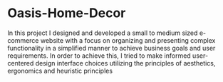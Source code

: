 # Oasis-Home-Decor
In this project I designed and developed a small to medium sized e-commerce website with a focus on organizing and presenting complex functionality in a simplified manner to achieve business goals and user requirements. In order to achieve this, I  tried to make informed user-centered design interface choices utilizing the principles of aesthetics, ergonomics and heuristic principles

